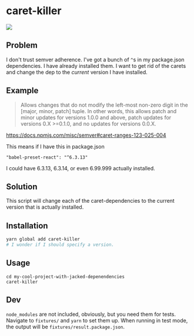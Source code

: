 # caret-killer

![](https://user-images.githubusercontent.com/1720010/41296766-a80e5cb4-6e2b-11e8-999c-283994b7d6e0.png)

## Problem

I don't trust semver adherence.  I've got a bunch of `^`s in my package.json
dependencies.  I have already installed them.  I want to get rid of the carets
and change the dep to the _current_ version I have installed.


## Example

> Allows changes that do not modify the left-most non-zero digit in the [major, minor, patch] tuple. In other words, this allows patch and minor updates for versions 1.0.0 and above, patch updates for versions 0.X >=0.1.0, and no updates for versions 0.0.X.

https://docs.npmjs.com/misc/semver#caret-ranges-123-025-004

This means if I have this in package.json

```
"babel-preset-react": "^6.3.13"
```

I could have 6.3.13, 6.3.14, or even 6.99.999 actually installed.


## Solution

This script will change each of the caret-dependencies to the current version
that is actually installed.


## Installation

```sh
yarn global add caret-killer
# I wonder if I should specify a version.
```


## Usage

```
cd my-cool-project-with-jacked-depenendencies
caret-killer
```

## Dev

`node_modules` are not included, obviously, but you need them for tests.
Navigate to `fixtures/` and `yarn` to set them up.  When running in test mode,
the output will be `fixtures/result.package.json`.
